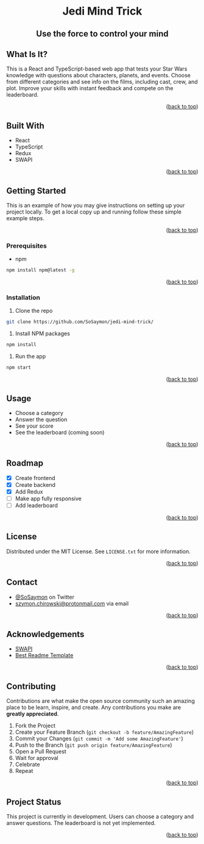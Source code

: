 <div id="top" style="text-align: center;"><h1>Jedi Mind Trick</h1></div>
<div style="text-align: center;"><h2>Use the force to control your mind</h2></div>

## What Is It?
This is  a React and TypeScript-based web app that tests your Star Wars knowledge with questions about characters, planets, and events. Choose from different categories and see info on the films, including cast, crew, and plot. Improve your skills with instant feedback and compete on the leaderboard.
<p style="text-align: right">(<a href="#top">back to top</a>)</p>

## Built With
- React
- TypeScript
- Redux
- SWAPI
<p style="text-align: right">(<a href="#top">back to top</a>)</p>

## Getting Started
This is an example of how you may give instructions on setting up your project locally. To get a local copy up and running follow these simple example steps.
<p style="text-align: right">(<a href="#top">back to top</a>)</p>

### Prerequisites
- npm
```sh
npm install npm@latest -g
```
<p style="text-align: right">(<a href="#top">back to top</a>)</p>

### Installation
1. Clone the repo
```sh
git clone https://github.com/SoSaymon/jedi-mind-trick/
```
1. Install NPM packages
```sh
npm install
```
1. Run the app
```sh
npm start
```
<p style="text-align: right">(<a href="#top">back to top</a>)</p>

## Usage
- Choose a category
- Answer the question
- See your score
- See the leaderboard (coming soon)
<p style="text-align: right">(<a href="#top">back to top</a>)</p>

## Roadmap
- [X] Create frontend
- [X] Create backend
- [X] Add Redux
- [ ] Make app fully responsive
- [ ] Add leaderboard
<p style="text-align: right">(<a href="#top">back to top</a>)</p>

## License
Distributed under the MIT License. See `LICENSE.txt` for more information.
<p style="text-align: right">(<a href="#top">back to top</a>)</p>

## Contact
- [@SoSaymon](https://twitter.com/SoSaymon) on Twitter
- [szymon.chirowski@protonmail.com](mailto:szymon.chirowski@protonmail.com) via email
<p style="text-align: right">(<a href="#top">back to top</a>)</p>

## Acknowledgements
- [SWAPI](https://swapi.dev/)
- [Best Readme Template](https://github.com/othneildrew/Best-README-Template)
<p style="text-align: right">(<a href="#top">back to top</a>)</p>

## Contributing
Contributions are what make the open source community such an amazing place to be learn, inspire, and create. Any contributions you make are **greatly appreciated**.

1. Fork the Project
2. Create your Feature Branch (`git checkout -b feature/AmazingFeature`)
3. Commit your Changes (`git commit -m 'Add some AmazingFeature'`)
4. Push to the Branch (`git push origin feature/AmazingFeature`)
5. Open a Pull Request
6. Wait for approval
7. Celebrate
8. Repeat
<p style="text-align: right">(<a href="#top">back to top</a>)</p>

## Project Status
This project is currently in development. Users can choose a category and answer questions. The leaderboard is not yet implemented.
<p style="text-align: right">(<a href="#top">back to top</a>)</p>
